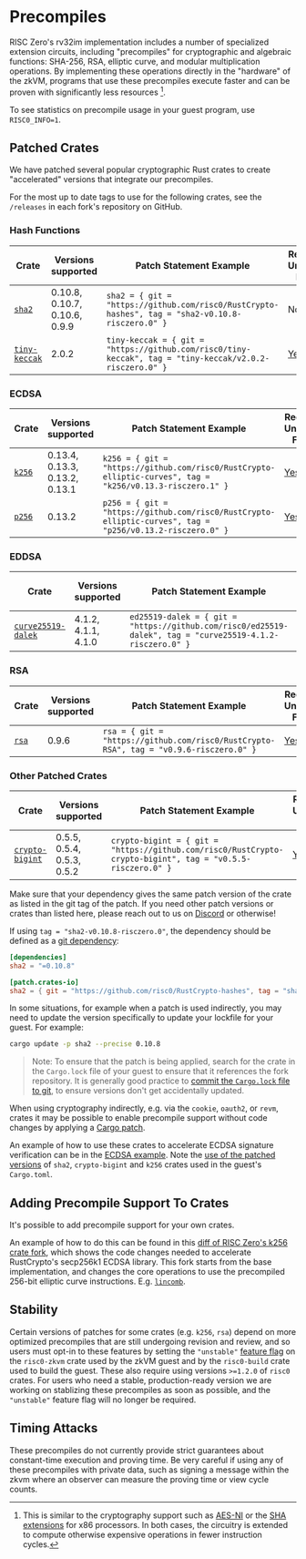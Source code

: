 # Precompiles

RISC Zero's rv32im implementation includes a number of specialized extension
circuits, including "precompiles" for cryptographic and algebraic functions: SHA-256,
RSA, elliptic curve, and modular multiplication operations.
By implementing these operations directly in the "hardware" of
the zkVM, programs that use these precompiles execute faster and can be proven
with significantly less resources [^1].

To see statistics on precompile usage in your guest program, use `RISC0_INFO=1`.

## Patched Crates

We have patched several popular cryptographic Rust crates to create
"accelerated" versions that integrate our precompiles.

For the most up to date tags to use for the following crates, see the `/releases` in
each fork's repository on GitHub.

### Hash Functions

| Crate                                                          | Versions supported            | Patch Statement Example                                                                                 | Requires Unstable Flag? |
| -------------------------------------------------------------- | ----------------------------- | ------------------------------------------------------------------------------------------------------- | ----------------------- |
| [`sha2`](https://github.com/risc0/RustCrypto-hashes/releases)  | 0.10.8, 0.10.7, 0.10.6, 0.9.9 | `sha2 = { git = "https://github.com/risc0/RustCrypto-hashes", tag = "sha2-v0.10.8-risczero.0" }`        | No                      |
| [`tiny-keccak`](https://github.com/risc0/tiny-keccak/releases) | 2.0.2                         | `tiny-keccak = { git = "https://github.com/risc0/tiny-keccak", tag = "tiny-keccak/v2.0.2-risczero.0" }` | [Yes]                   |

### ECDSA

| Crate                                                                  | Versions supported             | Patch Statement Example                                                                                   | Requires Unstable Flag? |
| ---------------------------------------------------------------------- | ------------------------------ | --------------------------------------------------------------------------------------------------------- | ----------------------- |
| [`k256`](https://github.com/risc0/RustCrypto-elliptic-curves/releases) | 0.13.4, 0.13.3, 0.13.2, 0.13.1 | `k256 = { git = "https://github.com/risc0/RustCrypto-elliptic-curves", tag = "k256/v0.13.3-risczero.1" }` | [Yes]                   |
| [`p256`](https://github.com/risc0/RustCrypto-elliptic-curves/releases) | 0.13.2                         | `p256 = { git = "https://github.com/risc0/RustCrypto-elliptic-curves", tag = "p256/v0.13.2-risczero.0" }` | [Yes]                   |

### EDDSA

| Crate                                                                    | Versions supported  | Patch Statement Example                                                                                   | Requires Unstable Flag? |
| ------------------------------------------------------------------------ | ------------------- | --------------------------------------------------------------------------------------------------------- | ----------------------- |
| [`curve25519-dalek`](https://github.com/risc0/curve25519-dalek/releases) | 4.1.2, 4.1.1, 4.1.0 | `ed25519-dalek = { git = "https://github.com/risc0/ed25519-dalek", tag = "curve25519-4.1.2-risczero.0" }` | No                      |

### RSA

| Crate                                                     | Versions supported | Patch Statement Example                                                                | Requires Unstable Flag? |
| --------------------------------------------------------- | ------------------ | -------------------------------------------------------------------------------------- | ----------------------- |
| [`rsa`](https://github.com/risc0/RustCrypto-RSA/releases) | 0.9.6              | `rsa = { git = "https://github.com/risc0/RustCrypto-RSA", tag = "v0.9.6-risczero.0" }` | [Yes]                   |

### Other Patched Crates

| Crate                                                                         | Versions supported         | Patch Statement Example                                                                                    | Requires Unstable Flag? |
| ----------------------------------------------------------------------------- | -------------------------- | ---------------------------------------------------------------------------------------------------------- | ----------------------- |
| [`crypto-bigint`](https://github.com/risc0/RustCrypto-crypto-bigint/releases) | 0.5.5, 0.5.4, 0.5.3, 0.5.2 | `crypto-bigint = { git = "https://github.com/risc0/RustCrypto-crypto-bigint", tag = "v0.5.5-risczero.0" }` | [Yes]                   |

Make sure that your dependency gives the same patch version of the crate as listed in
the git tag of the patch. If you need other patch versions or crates than listed here, please reach
out to us on [Discord][discord-url] or otherwise!

If using `tag = "sha2-v0.10.8-risczero.0"`, the dependency should be defined as a
[git dependency][git-dep]:

```toml
[dependencies]
sha2 = "=0.10.8"

[patch.crates-io]
sha2 = { git = "https://github.com/risc0/RustCrypto-hashes", tag = "sha2-v0.10.8-risczero.0" }
```

In some situations, for example when a patch is used indirectly, you may
need to update the version specifically to update your lockfile for your guest.
For example:

```sh
cargo update -p sha2 --precise 0.10.8
```

> Note: To ensure that the patch is being applied, search for the crate in the `Cargo.lock` file
> of your guest to ensure that it references the fork repository. It is generally good practice to
> [commit the `Cargo.lock` file to git][commit-lockfile], to ensure versions don't get accidentally updated.

When using cryptography indirectly, e.g. via the `cookie`, `oauth2`, or `revm`,
crates it may be possible to enable precompile support without code changes by
applying a [Cargo patch][cargo-patch].

An example of how to use these crates to accelerate ECDSA signature verification
can be in the [ECDSA example][ecdsa]. Note the [use of the patched
versions][ecdsa-patched] of `sha2`, `crypto-bigint` and `k256` crates used in
the guest's `Cargo.toml`.

## Adding Precompile Support To Crates

It's possible to add precompile support for your own crates.

An example of how to do this can be found in this [diff of RISC Zero's k256
crate fork][k256-diff], which shows the code changes needed to accelerate
RustCrypto's secp256k1 ECDSA library. This fork starts from the base
implementation, and changes the core operations to use the precompiled 256-bit
elliptic curve instructions. E.g. [`lincomb`][lincomb].

## Stability

Certain versions of patches for some crates (e.g. `k256`, `rsa`) depend on more optimized
precompiles that are still undergoing revision and review, and so users must opt-in to these
features by setting the `"unstable"` [feature flag][feature-flag] on the `risc0-zkvm` crate used by
the zkVM guest and by the `risc0-build` crate used to build the guest. These also require using
versions `>=1.2.0` of `risc0` crates. For users who need a stable, production-ready version we are
working on stablizing these precompiles as soon as possible, and the `"unstable"` feature flag will
no longer be required.

## Timing Attacks

These precompiles do not currently provide strict guarantees about constant-time execution and
proving time. Be very careful if using any of these precompiles with private data, such as signing
a message within the zkvm where an observer can measure the proving time or view cycle counts.

[^1]: This is similar to the cryptography support such as [AES-NI] or the [SHA
    extensions] for x86 processors. In both cases, the circuitry is extended to
    compute otherwise expensive operations in fewer instruction cycles.

[AES-NI]: https://en.wikipedia.org/wiki/AES_instruction_set#x86_architecture_processors
[cargo-patch]: https://doc.rust-lang.org/cargo/reference/overriding-dependencies.html#the-patch-section
[commit-lockfile]: https://blog.rust-lang.org/2023/08/29/committing-lockfiles.html
[discord-url]: https://discord.gg/risczero
[ecdsa]: https://github.com/risc0/risc0/tree/release-1.2/examples/ecdsa
[ecdsa-patched]: https://github.com/risc0/risc0/blob/release-1.2/examples/ecdsa/k256/Cargo.toml
[feature-flag]: https://doc.rust-lang.org/cargo/reference/features.html#dependency-features
[git-dep]: https://doc.rust-lang.org/cargo/reference/specifying-dependencies.html#specifying-dependencies-from-git-repositories
[k256-diff]: https://github.com/risc0/RustCrypto-elliptic-curves/compare/k256/v0.13.3..k256/v0.13.3-risczero.1
[lincomb]: https://github.com/risc0/RustCrypto-elliptic-curves/blob/k256/v0.13.3-risczero.1/k256/src/arithmetic/mul.rs#L349-L377
[SHA extensions]: https://en.wikipedia.org/wiki/Intel_SHA_extensions
[Yes]: #stability
